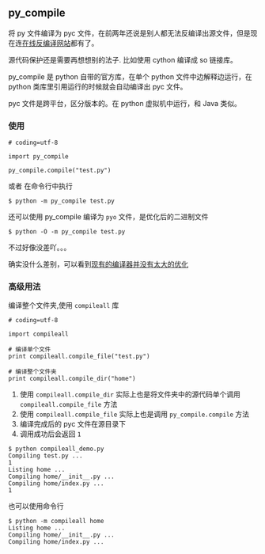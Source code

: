 ## py_compile

将 py 文件编译为 pyc 文件，在前两年还说是别人都无法反编译出源文件，但是现在连[在线反编译网站](https://tool.lu/pyc/)都有了。

源代码保护还是需要再想想别的法子. 比如使用 cython 编译成 so 链接库。

py_compile 是 python 自带的官方库，在单个 python 文件中边解释边运行，在 python 类库里引用运行的时候就会自动编译出 pyc 文件。

pyc 文件是跨平台，区分版本的。在 python 虚拟机中运行，和 Java 类似。

### 使用 

```
# coding=utf-8

import py_compile

py_compile.compile("test.py")

```

或者 在命令行中执行

```
$ python -m py_compile test.py
```

还可以使用 py_compile 编译为 `pyo` 文件，是优化后的二进制文件

```
$ python -O -m py_compile test.py
```

不过好像没差吖。。。

确实没什么差别，可以看到[现有的编译器并没有太大的优化](https://docs.pythontab.com/python/python2.7/modules.html#python)

### 高级用法

编译整个文件夹,使用 `compileall` 库

```
# coding=utf-8

import compileall

# 编译单个文件
print compileall.compile_file("test.py")

# 编译整个文件夹
print compileall.compile_dir("home")

```

1. 使用 `compileall.compile_dir` 实际上也是将文件夹中的源代码单个调用 `compileall.compile_file` 方法
2. 使用 `compileall.compile_file` 实际上也是调用 `py_compile.compile` 方法
3. 编译完成后的 pyc 文件在源目录下
4. 调用成功后会返回 `1`

```
$ python compileall_demo.py
Compiling test.py ...
1
Listing home ...
Compiling home/__init__.py ...
Compiling home/index.py ...
1
```

也可以使用命令行

```
$ python -m compileall home
Listing home ...
Compiling home/__init__.py ...
Compiling home/index.py ...
```
